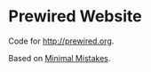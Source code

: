 # Prewired Website

Code for http://prewired.org.

Based on [Minimal Mistakes](https://mmistakes.github.io/minimal-mistakes/docs/quick-start-guide/).

